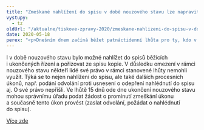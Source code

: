 ```yaml
---
title: "Zmeškané nahlížení do spisu v době nouzového stavu lze napravit"
vystupy:
  - tz
oldUrl: "/aktualne/tiskove-zpravy-2020/zmeskane-nahlizeni-do-spisu-v-dobe-nouzoveho-stavu-lze-napravit/"
date: 2020-05-18
perex: "<p>Dnešním dnem začíná běžet patnáctidenní lhůta pro ty, kdo v důsledku nouzového stavu nemohli uplatnit své právo nahlédnout do spisu.</p>"
---
```


<!-- imported from the old website -->

<p>I v době nouzového stavu bylo možné nahlížet do spisů běžících i ukončených řízení a pořizovat ze spisu kopie. V důsledku omezení v rámci nouzového stavu někteří lidé své právo v rámci stanovené lhůty nemohli využít. Týká se to nejen nahlížení do spisu, ale také dalších procesních úkonů, např. podání odvolání proti usnesení o odepření nahlédnutí do spisu aj. O své právo nepřišli. Ve lhůtě 15 dnů ode dne ukončení nouzového stavu mohou správnímu úřadu podat žádost o prominutí zmeškání úkonu a současně tento úkon provést (zaslat odvolání, požádat o nahlédnutí do spisu).</p> <a href="https://www.ochrance.cz/aktualne/tiskove-zpravy-2020/zmeskani-lhuty-pro-nahlizeni-do-spisu-lze-napravit-po-skonceni-nouzoveho-stavu/" target="_blank">Více zde</a>
